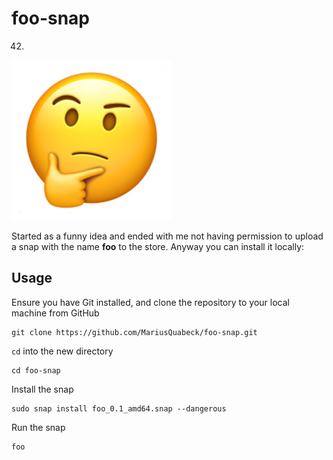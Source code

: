 # foo-snap
42.
![alt text](https://raw.githubusercontent.com/MariusQuabeck/foo-snap/master/foo.png "foo logo")


Started as a funny idea and ended with me not having permission to upload a snap with the name **foo** to the store.
Anyway you can install it locally:

Usage
-----

Ensure you have Git installed, and clone the repository to your local machine from GitHub
```
git clone https://github.com/MariusQuabeck/foo-snap.git
```
`cd` into the new directory
```
cd foo-snap
```
Install the snap
```
sudo snap install foo_0.1_amd64.snap --dangerous
```
Run the snap
```
foo
```
